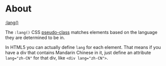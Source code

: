 # About

[:lang()](https://developer.mozilla.org/en-US/docs/Web/CSS/:lang)

The `:lang()` CSS [pseudo-class](https://developer.mozilla.org/en-US/docs/Web/CSS/Pseudo-classes) matches elements based on the language they are determined to be in.


In HTML5 you can actually define `lang` for each element. That means if you have a div that contains Mandarin Chinese in it, just define an attribute `lang="zh-CN"` for that div, like `<div lang="zh-CN">`.